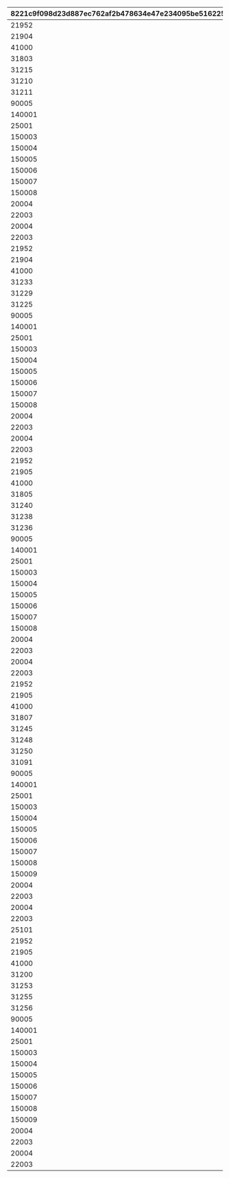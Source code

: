 |8221c9f098d23d887ec762af2b478634e47e234095be5162255098dac6581c1d|f69c2462f84a0beef53996b5501a3bc62544510df63be20804f4efaeb37224f9|c6716b3cd5be4aa15c6924a1daad37550c27054c161c28840e16ebb0aee18901|9ecc127041a508f83249ca0c72aa7bf4e2f79d9c3a59413797aed6951527c8dc|7009b0c653fcc7fc52b4959eea44f50df0e30af7b96e30da817c133ac52923f1|5752d03558c17fa3a9a53a4337c7a44694caea4cf291cfeb2873ed60dd4f40ab|722f7916ece2733ac44c6be013ab33f493f91e94857f1e85590222e2dda28e09|57a29cc63fced3886b52b184852c05e6be483f1fb0a845e1f31650cab13fbb65|
| --- | --- | --- | --- | --- | --- | --- | --- |
|21952|20000|1|1|2|96001|1|1|
|21904|10000|1|1|2|96001|1|2|
|41000|10000|1|1|2|96001|1|3|
|31803|2000|1|5|2|96001|5|4|
|31215|1500|1|5|2|96001|5|5|
|31210|1500|1|5|2|96001|5|6|
|31211|1500|1|5|2|96001|5|7|
|90005|1250|1|10|2|96001|5|8|
|140001|500|1|20|4|96001|10|9|
|25001|500|1|10|2|96001|5|10|
|150003|100|1|5|4|96001|5|11|
|150004|130|1|5|4|96001|5|12|
|150005|150|1|5|4|96001|5|13|
|150006|180|1|5|4|96001|5|14|
|150007|200|1|5|4|96001|5|15|
|150008|230|1|5|4|96001|5|16|
|20004|500|1|5|2|96001|100|17|
|22003|200|1|5|2|96001|100|18|
|20004|1000|1|0|2|96001|100|19|
|22003|400|1|0|2|96001|100|20|
|21952|20000|2|1|2|96002|1|21|
|21904|10000|2|1|2|96002|1|22|
|41000|10000|2|1|2|96002|1|23|
|31233|1500|2|5|2|96002|5|24|
|31229|1500|2|5|2|96002|5|25|
|31225|1500|2|5|2|96002|5|26|
|90005|1250|2|10|2|96002|5|27|
|140001|500|2|20|4|96002|10|28|
|25001|500|2|10|2|96002|5|29|
|150003|100|2|5|4|96002|5|30|
|150004|130|2|5|4|96002|5|31|
|150005|150|2|5|4|96002|5|32|
|150006|180|2|5|4|96002|5|33|
|150007|200|2|5|4|96002|5|34|
|150008|230|2|5|4|96002|5|35|
|20004|500|2|5|2|96002|100|36|
|22003|200|2|5|2|96002|100|37|
|20004|1000|2|0|2|96002|100|38|
|22003|400|2|0|2|96002|100|39|
|21952|20000|3|1|2|96003|1|40|
|21905|10000|3|1|2|96003|1|41|
|41000|10000|3|1|2|96003|1|42|
|31805|2000|3|5|2|96003|5|43|
|31240|1500|3|5|2|96003|5|44|
|31238|1500|3|5|2|96003|5|45|
|31236|1500|3|5|2|96003|5|46|
|90005|2500|3|5|2|96003|10|47|
|140001|2500|3|5|4|96003|50|48|
|25001|500|3|5|2|96003|5|49|
|150003|500|3|5|4|96003|30|50|
|150004|650|3|5|4|96003|30|51|
|150005|750|3|5|4|96003|30|52|
|150006|900|3|5|4|96003|30|53|
|150007|1000|3|5|4|96003|30|54|
|150008|1150|3|5|4|96003|30|55|
|20004|2500|3|5|2|96003|500|56|
|22003|1000|3|5|2|96003|500|57|
|20004|1000|3|0|2|96003|100|58|
|22003|400|3|0|2|96003|100|59|
|21952|20000|4|1|2|96004|1|60|
|21905|10000|4|1|2|96004|1|61|
|41000|10000|4|2|2|96004|1|62|
|31807|2000|4|5|2|96004|5|63|
|31245|1500|4|5|2|96004|5|64|
|31248|1500|4|5|2|96004|5|65|
|31250|1500|4|5|2|96004|5|66|
|31091|1500|4|5|2|96004|5|67|
|90005|2500|4|5|2|96004|10|68|
|140001|2500|4|10|4|96004|50|69|
|25001|1000|4|10|2|96004|10|70|
|150003|500|4|5|4|96004|30|71|
|150004|650|4|5|4|96004|30|72|
|150005|750|4|5|4|96004|30|73|
|150006|900|4|5|4|96004|30|74|
|150007|1000|4|5|4|96004|30|75|
|150008|1150|4|5|4|96004|30|76|
|150009|1300|4|5|4|96004|30|77|
|20004|2500|4|5|2|96004|500|78|
|22003|1000|4|5|2|96004|500|79|
|20004|1000|4|0|2|96004|100|80|
|22003|400|4|0|2|96004|100|81|
|25101|20000|5|1|2|96005|1|82|
|21952|20000|5|1|2|96005|1|83|
|21905|10000|5|1|2|96005|1|84|
|41000|10000|5|2|2|96005|1|85|
|31200|1500|5|5|2|96005|5|86|
|31253|1500|5|5|2|96005|5|87|
|31255|1500|5|5|2|96005|5|88|
|31256|1500|5|5|2|96005|5|89|
|90005|2500|5|5|2|96005|10|90|
|140001|2500|5|10|4|96005|50|91|
|25001|1000|5|10|2|96005|10|92|
|150003|500|5|5|4|96005|30|93|
|150004|650|5|5|4|96005|30|94|
|150005|750|5|5|4|96005|30|95|
|150006|900|5|5|4|96005|30|96|
|150007|1000|5|5|4|96005|30|97|
|150008|1150|5|5|4|96005|30|98|
|150009|1300|5|5|4|96005|30|99|
|20004|2500|5|5|2|96005|500|100|
|22003|1000|5|5|2|96005|500|101|
|20004|1000|5|0|2|96005|100|102|
|22003|400|5|0|2|96005|100|103|